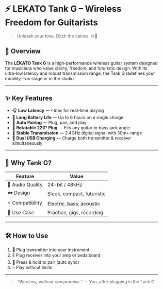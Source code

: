 # ⚡ LEKATO Tank G – Wireless Freedom for Guitarists

> Unleash your tone. Ditch the cables. ⚙️🎸

## 🚀 Overview

The **LEKATO Tank G** is a high-performance wireless guitar system designed for musicians who value clarity, freedom, and futuristic design. With its ultra-low latency and robust transmission range, the Tank G redefines your mobility—on stage or in the studio.

---

## ✨ Key Features

- 🎧 **Low Latency** — <6ms for real-time playing
- 🔋 **Long Battery Life** — Up to 6 hours on a single charge
- 🔁 **Auto Pairing** — Plug, pair, and play
- 🔄 **Rotatable 220° Plug** — Fits any guitar or bass jack angle
- 📡 **Stable Transmission** — 2.4GHz digital signal with 30m+ range
- 🔌 **Dual USB Charging** — Charge both transmitter & receiver simultaneously

---

## 🧠 Why Tank G?

| Feature           | Value                       |
|------------------|-----------------------------|
| 🎵 Audio Quality  | 24-bit / 48kHz               |
| 🕶️ Design         | Sleek, compact, futuristic   |
| ⚡ Compatibility  | Electric, bass, acoustic     |
| 🧰 Use Case       | Practice, gigs, recording    |

---

## 🛠 How to Use

1. 🔌 Plug transmitter into your instrument
2. 🎚 Plug receiver into your amp or pedalboard
3. 🔄 Press & hold to pair (auto sync)
4. 🎶 Play without limits

---

> *"Wireless, without compromise."* — You, after plugging in the Tank G

